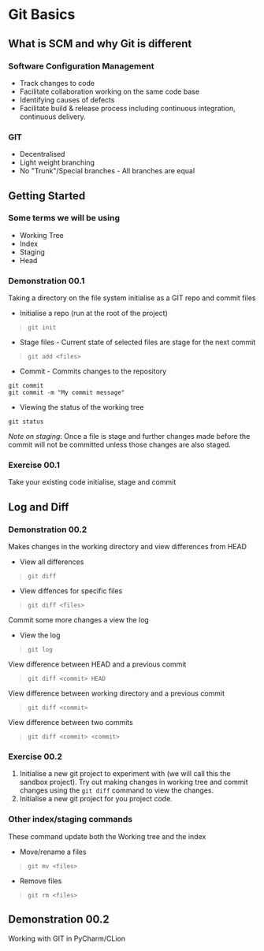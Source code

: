 # Git Basics

## What is SCM and why Git is different
### Software Configuration Management
- Track changes to code
- Facilitate collaboration working on the same code base
- Identifying causes of defects
- Facilitate build & release process including continuous integration, continuous delivery.

### GIT
- Decentralised
- Light weight branching
- No "Trunk"/Special branches - All branches are equal


## Getting Started
### Some terms we will be using
- Working Tree
- Index
- Staging
- Head
### Demonstration 00.1
Taking a directory on the file system initialise as a GIT repo and commit files

 - Initialise a repo (run at the root of the project)
 > `git init`
 - Stage files - Current state of selected files are stage for the next commit
 > `git add <files>`
 - Commit - Commits changes to the repository
 ```
 git commit
 git commit -m "My commit message"
 ```
 - Viewing the status of the working tree
```
git status
```
 

*Note on staging*: Once a file is stage and further changes made before the commit will not be committed unless those changes are also staged.

### Exercise 00.1
Take your existing code initialise, stage and commit 

## Log and Diff
### Demonstration 00.2
Makes changes in the working directory and view differences from HEAD

- View all differences
> `git diff`

- View diffences for specific files
> `git diff <files>`

Commit some more changes a view the log
- View the log
> `git log`

View difference between HEAD and a previous commit
> `git diff <commit> HEAD`

View difference between working directory and a previous commit
> `git diff <commit>`

View difference between two commits
> `git diff <commit> <commit>`

### Exercise 00.2
1. Initialise a new git project to experiment with (we will call this the sandbox project). Try out making changes in working tree and commit changes using the `git diff` command to view the changes.
2. Initialise a new git project for you project code.

### Other index/staging commands
These command update both the Working tree and the index 
- Move/rename a files
> `git mv <files>`  
- Remove files
> `git rm <files>`

## Demonstration 00.2
Working with GIT in PyCharm/CLion
